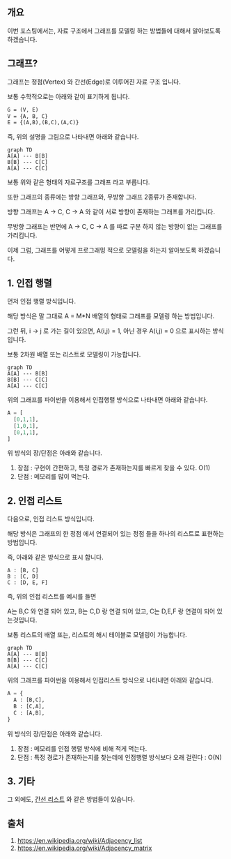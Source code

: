 ## 개요



이번 포스팅에서는, 자료 구조에서 그래프를 모델링 하는 방법들에 대해서 알아보도록 하겠습니다.





## 그래프?



그래프는 정점(Vertex) 와 간선(Edge)로 이루어진 자료 구조 입니다.



보통 수학적으로는 아래와 같이 표기하게 됩니다.



```latex
G = (V, E)
V = {A, B, C}
E = {(A,B),(B,C),(A,C)}
```



즉, 위의 설명을 그림으로 나타내면 아래와 같습니다.



```mermaid
graph TD
A[A] --- B[B]
B[B] --- C[C]
A[A] --- C[C]
```



보통 위와 같은 형태의 자료구조를 그래프 라고 부릅니다.



또한 그래프의 종류에는 방향 그래프와, 무방향 그래프 2종류가 존재합니다.



방향 그래프는 A -> C, C -> A 와 같이 서로 방향이 존재하는 그래프를 가리킵니다.

무방향 그래프는 반면에 A -> C, C -> A 를 따로 구분 하지 않는 방향이 없는 그래프를 가리킵니다.



이제 그럼, 그래프를 어떻게 프로그래밍 적으로 모델링을 하는지 알아보도록 하겠습니다.





## 1. 인접 행렬



먼저 인접 행렬 방식입니다. 

해당 방식은 말 그대로 A = M*N 배열의 형태로 그래프를 모델링 하는 방법입니다.



그런 뒤, i -> j 로 가는 길이 있으면, A(i,j) = 1, 아닌 경우 A(i,j) = 0 으로 표시하는 방식입니다.



보통 2차원 배열 또는 리스트로 모델링이 가능합니다.



```mermaid
graph TD
A[A] --- B[B]
B[B] --- C[C]
A[A] --- C[C]
```



위의 그래프를 파이썬을 이용해서 인접행렬 방식으로 나타내면 아래와 같습니다.



```python
A = [
  [0,1,1],
  [1,0,1],
  [0,1,1],
]
```



위 방식의 장/단점은 아래와 같습니다.

1. 장점 : 구현이 간편하고, 특정 경로가 존재하는지를 빠르게 찾을 수 있다. O(1)
2. 단점 : 메모리를 많이 먹는다.





## 2. 인접 리스트



다음으로, 인접 리스트 방식입니다. 

해당 방식은 그래프의 한 정점 에서 연결되어 있는 정점 들을 하나의 리스트로 표현하는 방법입니다.



즉, 아래와 같은 방식으로 표시 합니다.



```
A : [B, C]
B : [C, D]
C : [D, E, F]
```



즉, 위의 인접 리스트를 예시를 들면

A는 B,C 와 연결 되어 있고, B는 C,D 랑 연결 되어 있고, C는 D,E,F 랑 연결이 되어 있는것입니다.



보통 리스트의 배열 또는, 리스트의 해시 테이블로 모델링이 가능합니다.



```mermaid
graph TD
A[A] --- B[B]
B[B] --- C[C]
A[A] --- C[C]
```



위의 그래프를 파이썬을 이용해서 인접리스트 방식으로 나타내면 아래와 같습니다.



```python
A = {
  A : [B,C],
  B : [C,A],
  C : [A,B],
}
```



위 방식의 장/단점은 아래와 같습니다.

1. 장점 : 메모리를 인접 행렬 방식에 비해 적게 먹는다.
2. 단점 : 특정 경로가 존재하는지를 찾는데에 인접행렬 방식보다 오래 걸린다 : O(N)





## 3. 기타



그 외에도, [간선 리스트](https://en.wikipedia.org/wiki/Edge_list) 와 같은 방법들이 있습니다.





## 출처



1. https://en.wikipedia.org/wiki/Adjacency_list
2. https://en.wikipedia.org/wiki/Adjacency_matrix